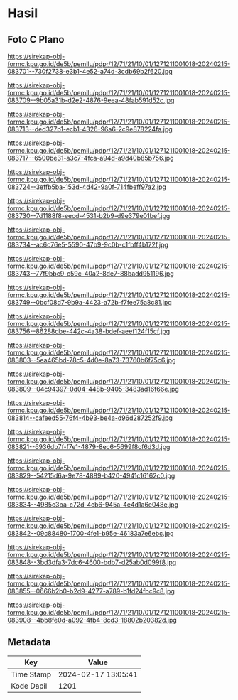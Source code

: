 # Hasil

## Foto C Plano

https://sirekap-obj-formc.kpu.go.id/de5b/pemilu/pdpr/12/71/21/10/01/1271211001018-20240215-083701--730f2738-e3b1-4e52-a74d-3cdb69b2f620.jpg

https://sirekap-obj-formc.kpu.go.id/de5b/pemilu/pdpr/12/71/21/10/01/1271211001018-20240215-083709--9b05a31b-d2e2-4876-9eea-48fab591d52c.jpg

https://sirekap-obj-formc.kpu.go.id/de5b/pemilu/pdpr/12/71/21/10/01/1271211001018-20240215-083713--ded327b1-ecb1-4326-96a6-2c9e878224fa.jpg

https://sirekap-obj-formc.kpu.go.id/de5b/pemilu/pdpr/12/71/21/10/01/1271211001018-20240215-083717--6500be31-a3c7-4fca-a94d-a9d40b85b756.jpg

https://sirekap-obj-formc.kpu.go.id/de5b/pemilu/pdpr/12/71/21/10/01/1271211001018-20240215-083724--3effb5ba-153d-4d42-9a0f-714fbeff97a2.jpg

https://sirekap-obj-formc.kpu.go.id/de5b/pemilu/pdpr/12/71/21/10/01/1271211001018-20240215-083730--7d1188f8-eecd-4531-b2b9-d9e379e01bef.jpg

https://sirekap-obj-formc.kpu.go.id/de5b/pemilu/pdpr/12/71/21/10/01/1271211001018-20240215-083734--ac6c76e5-5590-47b9-9c0b-c1fbff4b172f.jpg

https://sirekap-obj-formc.kpu.go.id/de5b/pemilu/pdpr/12/71/21/10/01/1271211001018-20240215-083743--77f9bbc9-c59c-40a2-8de7-88badd951196.jpg

https://sirekap-obj-formc.kpu.go.id/de5b/pemilu/pdpr/12/71/21/10/01/1271211001018-20240215-083749--0bcf08d7-9b9a-4423-a72b-f7fee75a8c81.jpg

https://sirekap-obj-formc.kpu.go.id/de5b/pemilu/pdpr/12/71/21/10/01/1271211001018-20240215-083756--86288dbe-442c-4a38-bdef-aeef124f15cf.jpg

https://sirekap-obj-formc.kpu.go.id/de5b/pemilu/pdpr/12/71/21/10/01/1271211001018-20240215-083803--5ea465bd-78c5-4d0e-8a73-73760b6f75c6.jpg

https://sirekap-obj-formc.kpu.go.id/de5b/pemilu/pdpr/12/71/21/10/01/1271211001018-20240215-083809--04c94397-0d04-448b-9405-3483ad16f66e.jpg

https://sirekap-obj-formc.kpu.go.id/de5b/pemilu/pdpr/12/71/21/10/01/1271211001018-20240215-083814--cafeed55-76f4-4b93-be4a-d96d287252f9.jpg

https://sirekap-obj-formc.kpu.go.id/de5b/pemilu/pdpr/12/71/21/10/01/1271211001018-20240215-083821--6936db7f-f7e1-4879-8ec6-5699f8cf6d3d.jpg

https://sirekap-obj-formc.kpu.go.id/de5b/pemilu/pdpr/12/71/21/10/01/1271211001018-20240215-083829--54215d6a-9e78-4889-b420-4941c16162c0.jpg

https://sirekap-obj-formc.kpu.go.id/de5b/pemilu/pdpr/12/71/21/10/01/1271211001018-20240215-083834--4985c3ba-c72d-4cb6-945a-4e4d1a6e048e.jpg

https://sirekap-obj-formc.kpu.go.id/de5b/pemilu/pdpr/12/71/21/10/01/1271211001018-20240215-083842--09c88480-1700-4fe1-b95e-46183a7e6ebc.jpg

https://sirekap-obj-formc.kpu.go.id/de5b/pemilu/pdpr/12/71/21/10/01/1271211001018-20240215-083848--3bd3dfa3-7dc6-4600-bdb7-d25ab0d099f8.jpg

https://sirekap-obj-formc.kpu.go.id/de5b/pemilu/pdpr/12/71/21/10/01/1271211001018-20240215-083855--0666b2b0-b2d9-4277-a789-b1fd24fbc9c8.jpg

https://sirekap-obj-formc.kpu.go.id/de5b/pemilu/pdpr/12/71/21/10/01/1271211001018-20240215-083908--4bb8fe0d-a092-4fb4-8cd3-18802b20382d.jpg


## Metadata

| Key        | Value               |
| ---------- | ------------------- |
| Time Stamp | 2024-02-17 13:05:41 |
| Kode Dapil | 1201                |



